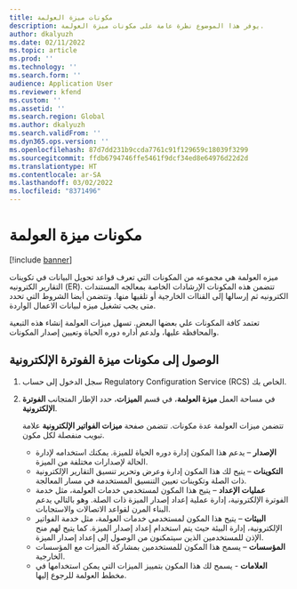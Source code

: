 ```yaml
---
title: مكونات ميزة العولمة
description: يوفر هذا الموضوع نظرة عامة على مكونات ميزة العولمة.
author: dkalyuzh
ms.date: 02/11/2022
ms.topic: article
ms.prod: ''
ms.technology: ''
ms.search.form: ''
audience: Application User
ms.reviewer: kfend
ms.custom: ''
ms.assetid: ''
ms.search.region: Global
ms.author: dkalyuzh
ms.search.validFrom: ''
ms.dyn365.ops.version: ''
ms.openlocfilehash: 87d7dd231b9ccda7761c91f129659c18039f3299
ms.sourcegitcommit: ffdb6794746ffe5461f9dcf34ed8e64976d22d2d
ms.translationtype: HT
ms.contentlocale: ar-SA
ms.lasthandoff: 03/02/2022
ms.locfileid: "8371496"
---
```

# <a name="globalization-feature-components"></a>مكونات ميزة العولمة

[!include [banner](../includes/banner.md)]

ميزه العولمة هي مجموعه من المكونات التي تعرف قواعد تحويل البيانات في تكوينات التقارير الكترونيه (ER). تتضمن هذه المكونات الإرشادات الخاصة بمعالجه المستندات الكترونيه ثم إرسالها إلى القناات الخارجية أو تلقيها منها. وتتضمن أيضا الشروط التي تحدد متى يجب تشغيل ميزه لبيانات الاعمال الواردة.

تعتمد كافة المكونات علي بعضها البعض. تسهل ميزات العولمة إنشاء هذه التبعية والمحافظة عليها، ولدعم أداره دوره الحياة وتعيين إصدار المكونات.

## <a name="access-electronic-invoicing-feature-components"></a>الوصول إلى مكونات ميزة الفوترة الإلكترونية 

1. سجل الدخول إلى حساب Regulatory Configuration Service (RCS) الخاص بك.
2. في مساحة العمل **ميزة العولمة**، في قسم **الميزات**، حدد الإطار المتجانب **الفوترة الإلكترونية**.

    تتضمن ميزات العولمة عدة مكونات. تتضمن صفحة **ميزات الفواتير الإلكترونية** علامة تبويب منفصلة لكل مكون.

    - **الإصدار** – يدعم هذا المكون إدارة دوره الحياة للميزة. يمكنك استخدامه لإدارة الحالة لإصدارات مختلفة من الميزة.
    - **التكوينات** – يتيح لك هذا المكون إدارة وعرض وتحرير تنسيق التقارير الإلكترونية ذات الصلة وتكوينات تعيين التنسيق المستخدمة في مسار المعالجة.
    - **عمليات الإعداد** – يتيح هذا المكون لمستخدمي خدمات العولمة، مثل خدمة الفوترة الإلكترونية، إدارة عملية إعداد إصدار الميزة ذات الصلة. وهو بالتالي يدعم البناء المرن لقواعد الاتصالات والاستجابات.
    - **البيئات** – يتيح هذا المكون لمستخدمي خدمات العولمة، مثل خدمة الفواتير الإلكترونية، إدارة البيئة حيث يتم استخدام إعداد إصدار الميزة. كما يتيح لهم منح الإذن للمستخدمين الذين سيتمكنون من الوصول إلى إعداد إصدار الميزة.
    - **المؤسسات** – يسمح هذا المكون للمستخدمين بمشاركة الميزات مع المؤسسات الخارجية.
    - **العلامات** - يسمح لك هذا المكون بتمييز الميزات التي يمكن استخدامها في مخطط العولمة للرجوع إليها.
